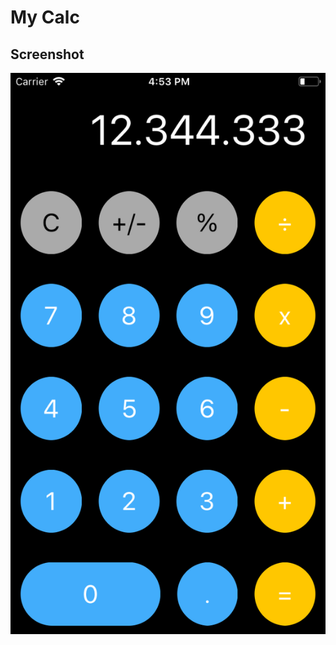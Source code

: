 # My Calc

## Screenshot
![Screenshot App](https://github.com/ikhsanalatsary/My-Calc/blob/master/SS.png "My Calc")
